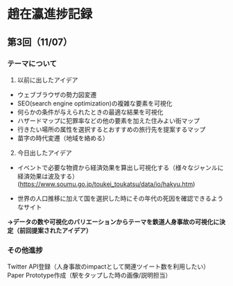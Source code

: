 # 趙在瀛進捗記録  
## 第3回（11/07）  
### テーマについて  
1. 以前に出したアイデア  
- ウェブブラウザの勢力図変遷
- SEO(search engine optimization)の複雑な要素を可視化
- 何らかの条件が与えられたときの最適な結果を可視化
- ハザードマップに犯罪率などの他の要素を加えた住みよい街マップ
- 行きたい場所の属性を選択するとおすすめの旅行先を提案するマップ
- 苗字の時代変遷（地域を絡める）
2. 今日出したアイデア  
- イベントで必要な物資から経済効果を算出し可視化する（様々なジャンルに経済効果は波及する）(https://www.soumu.go.jp/toukei_toukatsu/data/io/hakyu.htm)

- 世界の人口推移に加えて国を選択した時にその年代の死因を確認できるようなサイト

**→データの数や可視化のバリエーションからテーマを鉄道人身事故の可視化に決定（前回提案されたアイデア）**

### その他進捗
Twitter API登録（人身事故のimpactとして関連ツイート数を利用したい）  
Paper Prototype作成（駅をタップした時の画像/説明担当）

